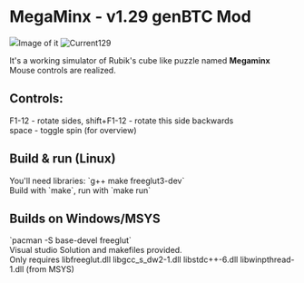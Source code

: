 MegaMinx - v1.29 genBTC Mod
========
<img src="https://puu.sh/y9LEC/fb26388442.png">Image of it</img>
![Current129](https://puu.sh/y9LEC/fb26388442.png)
<p>It's a working simulator of Rubik's cube like puzzle named <b>Megaminx</b><br />
Mouse controls are realized.</p>
<h2>Controls:</h2>
<p>F1-12 - rotate sides, shift+F1-12 - rotate this side backwards<br />
space - toggle spin (for overview)</p>
<h2>Build & run (Linux)</h2>
You'll need libraries: `g++ make freeglut3-dev`<br />
Build with `make`, run with `make run`
<h2>Builds on Windows/MSYS</h2>
`pacman -S base-devel freeglut`<br />
Visual studio Solution and makefiles provided. <br />
Only requires libfreeglut.dll libgcc_s_dw2-1.dll libstdc++-6.dll libwinpthread-1.dll (from MSYS) <br />